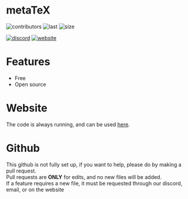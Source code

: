 # metaTeX

![contributors](https://img.shields.io/github/contributors/Eliso7777/metaTeX?logo=github)
![last](https://img.shields.io/github/last-commit/Eliso7777/metaTeX?logo=github)
![size](https://img.shields.io/github/languages/code-size/Eliso7777/metaTeX?logo=github)  

[![discord](https://img.shields.io/discord/853151778715205632?color=brightgreen&label=Discord&logo=Discord)](https://discord.gg/9Nwn2kZvTC)
[![website](https://img.shields.io/badge/Website-metaTeX-99ff00?logo=LaTeX)](https://tex.botbox.dev/)  

# Features

+ Free
+ Open source

# Website

The code is always running, and can be used [here](https://tex.botbox.dev/).

# Github

This github is not fully set up, if you want to help, please do by making a pull request.  
Pull requests are **ONLY** for edits, and no new files will be added.  
If a feature requires a new file, it must be requested through our discord, email, or on the website
